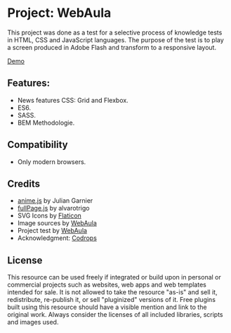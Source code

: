 # Project: WebAula
This project was done as a test for a selective process of knowledge tests in HTML, CSS and JavaScript languages. The purpose of the test is to play a screen produced in Adobe Flash and transform to a responsive layout.

[Demo](https://lekobarros.github.io/pjwebaula)

## Features:
- News features CSS: Grid and Flexbox.
- ES6.
- SASS.
- BEM Methodologie.

## Compatibility
- Only modern browsers.

## Credits
- [anime.js](http://animejs.com/) by Julian Garnier
- [fullPage.js](https://github.com/alvarotrigo/fullPage.js/) by alvarotrigo
- SVG Icons by [Flaticon](https://www.flaticon.com)
- Image sources by [WebAula](http://webaula.com.br/)
- Project test by [WebAula](http://webaula.com.br/)
- Acknowledgment: [Codrops](http://www.codrops.com)

## License
This resource can be used freely if integrated or build upon in personal or commercial projects such as websites, web apps and web templates intended for sale. It is not allowed to take the resource "as-is" and sell it, redistribute, re-publish it, or sell "pluginized" versions of it. Free plugins built using this resource should have a visible mention and link to the original work. Always consider the licenses of all included libraries, scripts and images used.